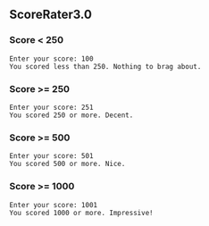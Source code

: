 ## ScoreRater3.0

### Score < 250
```
Enter your score: 100
You scored less than 250. Nothing to brag about.
```

### Score >= 250
```
Enter your score: 251
You scored 250 or more. Decent.
```

### Score >= 500
```
Enter your score: 501
You scored 500 or more. Nice.
```

### Score >= 1000
```
Enter your score: 1001
You scored 1000 or more. Impressive!
```
